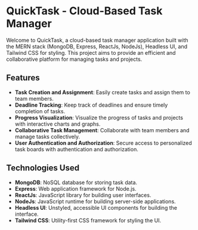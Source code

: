 # QuickTask - Cloud-Based Task Manager

Welcome to QuickTask, a cloud-based task manager application built with the MERN stack (MongoDB, Express, ReactJs, NodeJs), Headless UI, and Tailwind CSS for styling. This project aims to provide an efficient and collaborative platform for managing tasks and projects.

## Features

- **Task Creation and Assignment**: Easily create tasks and assign them to team members.
- **Deadline Tracking**: Keep track of deadlines and ensure timely completion of tasks.
- **Progress Visualization**: Visualize the progress of tasks and projects with interactive charts and graphs.
- **Collaborative Task Management**: Collaborate with team members and manage tasks collectively.
- **User Authentication and Authorization**: Secure access to personalized task boards with authentication and authorization.

## Technologies Used

- **MongoDB**: NoSQL database for storing task data.
- **Express**: Web application framework for Node.js.
- **ReactJs**: JavaScript library for building user interfaces.
- **NodeJs**: JavaScript runtime for building server-side applications.
- **Headless UI**: Unstyled, accessible UI components for building the interface.
- **Tailwind CSS**: Utility-first CSS framework for styling the UI.
